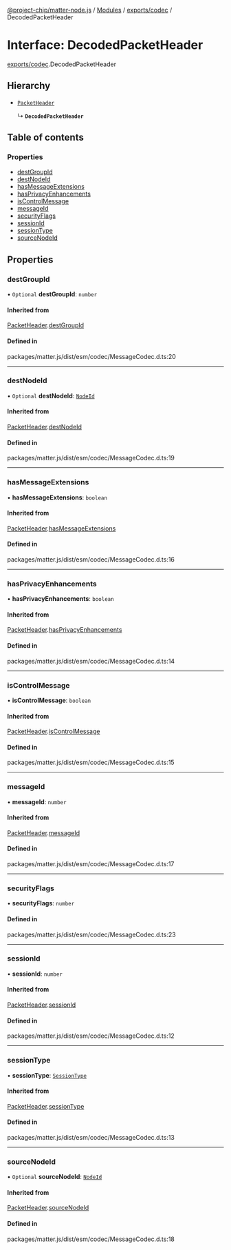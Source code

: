 [@project-chip/matter-node.js](../README.md) / [Modules](../modules.md) / [exports/codec](../modules/exports_codec.md) / DecodedPacketHeader

# Interface: DecodedPacketHeader

[exports/codec](../modules/exports_codec.md).DecodedPacketHeader

## Hierarchy

- [`PacketHeader`](exports_codec.PacketHeader.md)

  ↳ **`DecodedPacketHeader`**

## Table of contents

### Properties

- [destGroupId](exports_codec.DecodedPacketHeader.md#destgroupid)
- [destNodeId](exports_codec.DecodedPacketHeader.md#destnodeid)
- [hasMessageExtensions](exports_codec.DecodedPacketHeader.md#hasmessageextensions)
- [hasPrivacyEnhancements](exports_codec.DecodedPacketHeader.md#hasprivacyenhancements)
- [isControlMessage](exports_codec.DecodedPacketHeader.md#iscontrolmessage)
- [messageId](exports_codec.DecodedPacketHeader.md#messageid)
- [securityFlags](exports_codec.DecodedPacketHeader.md#securityflags)
- [sessionId](exports_codec.DecodedPacketHeader.md#sessionid)
- [sessionType](exports_codec.DecodedPacketHeader.md#sessiontype)
- [sourceNodeId](exports_codec.DecodedPacketHeader.md#sourcenodeid)

## Properties

### destGroupId

• `Optional` **destGroupId**: `number`

#### Inherited from

[PacketHeader](exports_codec.PacketHeader.md).[destGroupId](exports_codec.PacketHeader.md#destgroupid)

#### Defined in

packages/matter.js/dist/esm/codec/MessageCodec.d.ts:20

___

### destNodeId

• `Optional` **destNodeId**: [`NodeId`](../modules/exports_datatype.md#nodeid)

#### Inherited from

[PacketHeader](exports_codec.PacketHeader.md).[destNodeId](exports_codec.PacketHeader.md#destnodeid)

#### Defined in

packages/matter.js/dist/esm/codec/MessageCodec.d.ts:19

___

### hasMessageExtensions

• **hasMessageExtensions**: `boolean`

#### Inherited from

[PacketHeader](exports_codec.PacketHeader.md).[hasMessageExtensions](exports_codec.PacketHeader.md#hasmessageextensions)

#### Defined in

packages/matter.js/dist/esm/codec/MessageCodec.d.ts:16

___

### hasPrivacyEnhancements

• **hasPrivacyEnhancements**: `boolean`

#### Inherited from

[PacketHeader](exports_codec.PacketHeader.md).[hasPrivacyEnhancements](exports_codec.PacketHeader.md#hasprivacyenhancements)

#### Defined in

packages/matter.js/dist/esm/codec/MessageCodec.d.ts:14

___

### isControlMessage

• **isControlMessage**: `boolean`

#### Inherited from

[PacketHeader](exports_codec.PacketHeader.md).[isControlMessage](exports_codec.PacketHeader.md#iscontrolmessage)

#### Defined in

packages/matter.js/dist/esm/codec/MessageCodec.d.ts:15

___

### messageId

• **messageId**: `number`

#### Inherited from

[PacketHeader](exports_codec.PacketHeader.md).[messageId](exports_codec.PacketHeader.md#messageid)

#### Defined in

packages/matter.js/dist/esm/codec/MessageCodec.d.ts:17

___

### securityFlags

• **securityFlags**: `number`

#### Defined in

packages/matter.js/dist/esm/codec/MessageCodec.d.ts:23

___

### sessionId

• **sessionId**: `number`

#### Inherited from

[PacketHeader](exports_codec.PacketHeader.md).[sessionId](exports_codec.PacketHeader.md#sessionid)

#### Defined in

packages/matter.js/dist/esm/codec/MessageCodec.d.ts:12

___

### sessionType

• **sessionType**: [`SessionType`](../enums/exports_codec.SessionType.md)

#### Inherited from

[PacketHeader](exports_codec.PacketHeader.md).[sessionType](exports_codec.PacketHeader.md#sessiontype)

#### Defined in

packages/matter.js/dist/esm/codec/MessageCodec.d.ts:13

___

### sourceNodeId

• `Optional` **sourceNodeId**: [`NodeId`](../modules/exports_datatype.md#nodeid)

#### Inherited from

[PacketHeader](exports_codec.PacketHeader.md).[sourceNodeId](exports_codec.PacketHeader.md#sourcenodeid)

#### Defined in

packages/matter.js/dist/esm/codec/MessageCodec.d.ts:18
